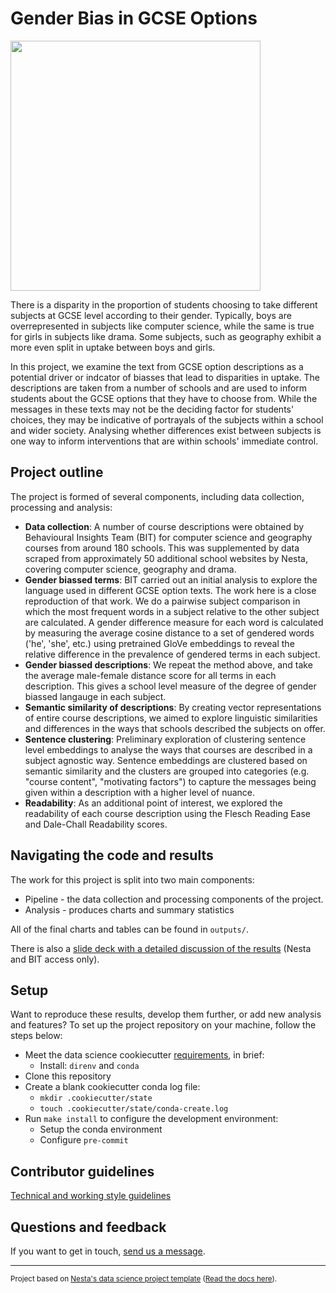 # Gender Bias in GCSE Options

<img src="https://github.com/nestauk/comp_sci_gender_bias/blob/dev/outputs/figures/girls_entry_percentage/girls_entry_percentage_img.png?raw=true" width="400" />

There is a disparity in the proportion of students choosing to take different subjects at GCSE level according to their gender. Typically, boys are overrepresented in subjects like computer science, while the same is true for girls in subjects like drama. Some subjects, such as geography exhibit a more even split in uptake between boys and girls.

In this project, we examine the text from GCSE option descriptions as a potential driver or indcator of biasses that lead to disparities in uptake. The descriptions are taken from a number of schools and are used to inform students about the GCSE options that they have to choose from. While the messages in these texts may not be the deciding factor for students' choices, they may be indicative of portrayals of the subjects within a school and wider society. Analysing whether differences exist between subjects is one way to inform interventions that are within schools' immediate control.

## Project outline

The project is formed of several components, including data collection, processing and analysis:

- **Data collection**: A number of course descriptions were obtained by Behavioural Insights Team (BIT) for computer science and geography courses from around 180 schools. This was supplemented by data scraped from approximately 50 additional school websites by Nesta, covering computer science, geography and drama.
- **Gender biassed terms**: BIT carried out an initial analysis to explore the language used in different GCSE option texts. The work here is a close reproduction of that work. We do a pairwise subject comparison in which the most frequent words in a subject relative to the other subject are calculated. A gender difference measure for each word is calculated by measuring the average cosine distance to a set of gendered words ('he', 'she', etc.) using pretrained GloVe embeddings to reveal the relative difference in the prevalence of gendered terms in each subject.
- **Gender biassed descriptions**: We repeat the method above, and take the average male-female distance score for all terms in each description. This gives a school level measure of the degree of gender biassed langauge in each subject.
- **Semantic similarity of descriptions**: By creating vector representations of entire course descriptions, we aimed to explore linguistic similarities and differences in the ways that schools described the subjects on offer.
- **Sentence clustering**: Preliminary exploration of clustering sentence level embeddings to analyse the ways that courses are described in a subject agnostic way. Sentence embeddings are clustered based on semantic similarity and the clusters are grouped into categories (e.g. "course content", "motivating factors") to capture the messages being given within a description with a higher level of nuance.
- **Readability**: As an additional point of interest, we explored the readability of each course description using the Flesch Reading Ease and Dale-Chall Readability scores.

## Navigating the code and results

The work for this project is split into two main components:

- Pipeline - the data collection and processing components of the project.
- Analysis - produces charts and summary statistics

All of the final charts and tables can be found in `outputs/`.

There is also a [slide deck with a detailed discussion of the results](https://docs.google.com/presentation/d/1mhpjyglXV-naLgwFBQ5z2CF1g7zgcWSEuNcjec_eCdM/edit#slide=id.g13196716ea3_0_0) (Nesta and BIT access only).

## Setup

Want to reproduce these results, develop them further, or add new analysis and features? To set up the project repository on your machine, follow the steps below:

- Meet the data science cookiecutter [requirements](http://nestauk.github.io/ds-cookiecutter/quickstart), in brief:
  - Install: `direnv` and `conda`
- Clone this repository
- Create a blank cookiecutter conda log file:
  - `mkdir .cookiecutter/state`
  - `touch .cookiecutter/state/conda-create.log`
- Run `make install` to configure the development environment:
  - Setup the conda environment
  - Configure `pre-commit`

## Contributor guidelines

[Technical and working style guidelines](https://github.com/nestauk/ds-cookiecutter/blob/master/GUIDELINES.md)

## Questions and feedback

If you want to get in touch, [send us a message](mailto:data_analytics@nesta.org.uk).

---

<small><p>Project based on <a target="_blank" href="https://github.com/nestauk/ds-cookiecutter">Nesta's data science project template</a>
(<a href="http://nestauk.github.io/ds-cookiecutter">Read the docs here</a>).
</small>
